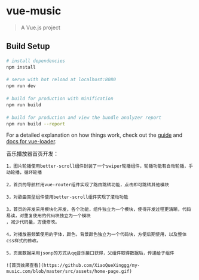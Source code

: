 # vue-music

> A Vue.js project

## Build Setup

``` bash
# install dependencies
npm install

# serve with hot reload at localhost:8080
npm run dev

# build for production with minification
npm run build

# build for production and view the bundle analyzer report
npm run build --report
```

For a detailed explanation on how things work, check out the [guide](http://vuejs-templates.github.io/webpack/) and [docs for vue-loader](http://vuejs.github.io/vue-loader).

音乐播放器首页开发：

    1，图片轮播使用better-scroll组件封装了一个swiper轮播组件，轮播功能有自动轮播，手动轮播，循环轮播
    
    2，首页的导航栏用vue-router组件实现了路由跳转功能，点击即可跳转其他模块
    
    3，对歌曲类型组件使用better-scroll组件实现了滚动功能
    
    3，首页的开发采用模块化开发，各个功能，组件独立为一个模块，使得开发过程更清晰，代码易读，对重复使用的代码块独立为一个模块
    ，减少代码量，方便修改。
    
    4，对播放器频繁使用的字体，颜色，背景颜色独立为一个代码块，方便后期使用，以及整体css样式的修改。
    
    5，页面数据采用jsonp的方式从qq音乐接口获得，父组件取得数据后，传递给子组件
    
    ![首页效果查看](https://github.com/XiaoQueXinggg/my-music.com/blob/master/src/assets/home-page.gif)
    
    
